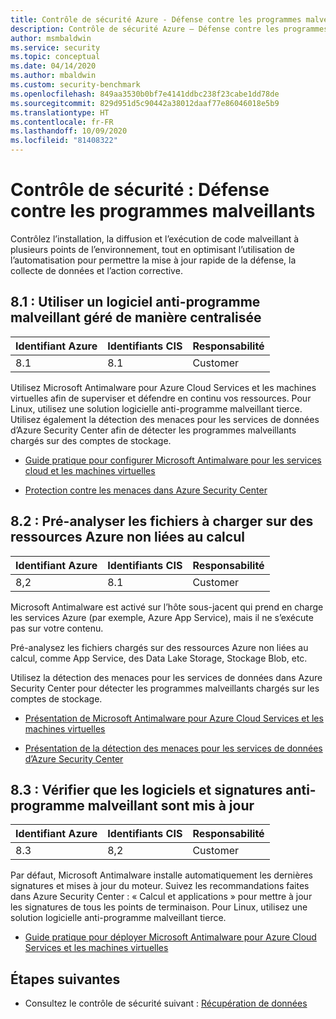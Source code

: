 ```yaml
---
title: Contrôle de sécurité Azure - Défense contre les programmes malveillants
description: Contrôle de sécurité Azure – Défense contre les programmes malveillants
author: msmbaldwin
ms.service: security
ms.topic: conceptual
ms.date: 04/14/2020
ms.author: mbaldwin
ms.custom: security-benchmark
ms.openlocfilehash: 849aa3530b0bf7e4141ddbc238f23cabe1dd78de
ms.sourcegitcommit: 829d951d5c90442a38012daaf77e86046018e5b9
ms.translationtype: HT
ms.contentlocale: fr-FR
ms.lasthandoff: 10/09/2020
ms.locfileid: "81408322"
---
```

# <a name="security-control-malware-defense"></a>Contrôle de sécurité : Défense contre les programmes malveillants

Contrôlez l’installation, la diffusion et l’exécution de code malveillant à plusieurs points de l’environnement, tout en optimisant l’utilisation de l’automatisation pour permettre la mise à jour rapide de la défense, la collecte de données et l’action corrective.

## <a name="81-use-centrally-managed-anti-malware-software"></a>8.1 : Utiliser un logiciel anti-programme malveillant géré de manière centralisée

| Identifiant Azure | Identifiants CIS | Responsabilité |
|--|--|--|
| 8.1 | 8.1 | Customer |

Utilisez Microsoft Antimalware pour Azure Cloud Services et les machines virtuelles afin de superviser et défendre en continu vos ressources. Pour Linux, utilisez une solution logicielle anti-programme malveillant tierce.  Utilisez également la détection des menaces pour les services de données d’Azure Security Center afin de détecter les programmes malveillants chargés sur des comptes de stockage.

- [Guide pratique pour configurer Microsoft Antimalware pour les services cloud et les machines virtuelles](https://docs.microsoft.com/azure/security/fundamentals/antimalware)

- [Protection contre les menaces dans Azure Security Center](https://docs.microsoft.com/azure/security-center/threat-protection)

## <a name="82-pre-scan-files-to-be-uploaded-to-non-compute-azure-resources"></a>8.2 : Pré-analyser les fichiers à charger sur des ressources Azure non liées au calcul

| Identifiant Azure | Identifiants CIS | Responsabilité |
|--|--|--|
| 8,2 | 8.1 | Customer |

Microsoft Antimalware est activé sur l’hôte sous-jacent qui prend en charge les services Azure (par exemple, Azure App Service), mais il ne s’exécute pas sur votre contenu.

Pré-analysez les fichiers chargés sur des ressources Azure non liées au calcul, comme App Service, des Data Lake Storage, Stockage Blob, etc.

Utilisez la détection des menaces pour les services de données dans Azure Security Center pour détecter les programmes malveillants chargés sur les comptes de stockage.

- [Présentation de Microsoft Antimalware pour Azure Cloud Services et les machines virtuelles](https://docs.microsoft.com/azure/security/fundamentals/antimalware)

- [Présentation de la détection des menaces pour les services de données d’Azure Security Center](https://docs.microsoft.com/azure/security-center/security-center-alerts-data-services)

## <a name="83-ensure-anti-malware-software-and-signatures-are-updated"></a>8.3 : Vérifier que les logiciels et signatures anti-programme malveillant sont mis à jour

| Identifiant Azure | Identifiants CIS | Responsabilité |
|--|--|--|
| 8.3 | 8,2 | Customer |

Par défaut, Microsoft Antimalware installe automatiquement les dernières signatures et mises à jour du moteur. Suivez les recommandations faites dans Azure Security Center : « Calcul et applications » pour mettre à jour les signatures de tous les points de terminaison. Pour Linux, utilisez une solution logicielle anti-programme malveillant tierce.

- [Guide pratique pour déployer Microsoft Antimalware pour Azure Cloud Services et les machines virtuelles](https://docs.microsoft.com/azure/security/fundamentals/antimalware)


## <a name="next-steps"></a>Étapes suivantes

- Consultez le contrôle de sécurité suivant : [Récupération de données](security-control-data-recovery.md)